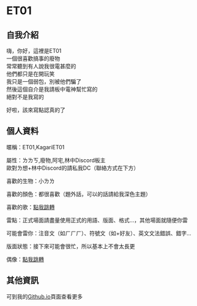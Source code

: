 # ET01  
## 自我介紹  
嗨，你好，這裡是ET01  
一個很喜歡搞事的廢物  
常常聽到有人說我很電甚麼的  
他們都只是在開玩笑  
我只是一個弱包，別被他們騙了  
然後這個自介是我請板中電神幫忙寫的  
絕對不是我寫的  
  
好啦，該來寫點認真的了  



## 個人資料
暱稱：ET01,KagariET01  
  
屬性：ㄌㄌㄎ,廢物,阿宅,林中Discord板主  
歐對ㄌ想+林中Discord的請私我DC（聯絡方式在下方）  
  
喜歡的生物：小ㄌㄌ  
  
喜歡的顏色：都很喜歡（題外話，可以的話請給我深色主題）  
  
喜歡的歌：[點我跳轉](https://youtu.be/dQw4w9WgXcQ)  
  
雷點：正式場面請盡量使用正式的用語、版面、格式...，其他場面就隨便你雷  
  
可能會雷你：注音文（如ㄏㄏㄏ）、符號文（如+好友）、英文文法錯誤、錯字...  
  
版面狀態：接下來可能會很忙，所以基本上不會太長更  
  
偶像：[點我跳轉](https://youtu.be/yPYZpwSpKmA)  



## 其他資訊
可到我的[Github.io](https://kagariet01.github.io/about)頁面查看更多
<!--
**KagariET01/KagariET01** is a ✨ _special_ ✨ repository because its `README.md` (this file) appears on your GitHub profile.

Here are some ideas to get you started:

- 🔭 I’m currently working on ...
- 🌱 I’m currently learning ...
- 👯 I’m looking to collaborate on ...
- 🤔 I’m looking for help with ...
- 💬 Ask me about ...
- 📫 How to reach me: ...
- 😄 Pronouns: ...
- ⚡ Fun fact: ...
-->
